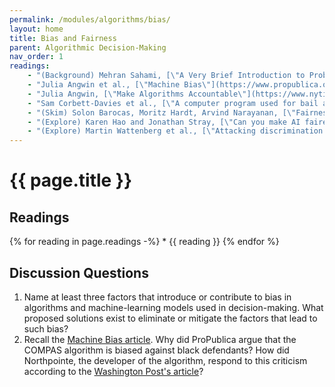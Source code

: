 ```yaml
---
permalink: /modules/algorithms/bias/
layout: home
title: Bias and Fairness
parent: Algorithmic Decision-Making
nav_order: 1
readings:
    - "(Background) Mehran Sahami, [\"A Very Brief Introduction to Probability and Machine Learning with the Perceptron Algorithm\"](https://drive.google.com/file/d/1WXgpzCYU6GC7P1yBKhrMPjehdTz1Ghqd/view), 2021."
    - "Julia Angwin et al., [\"Machine Bias\"](https://www.propublica.org/article/machine-bias-risk-assessments-in-criminal-sentencing), 2016."
    - "Julia Angwin, [\"Make Algorithms Accountable\"](https://www.nytimes.com/2016/08/01/opinion/make-algorithms-accountable.html), 2016."
    - "Sam Corbett-Davies et al., [\"A computer program used for bail and sentencing decisions was labeled biased against blacks. It's actually not that clear\"](https://www.washingtonpost.com/news/monkey-cage/wp/2016/10/17/can-an-algorithm-be-racist-our-analysis-is-more-cautious-than-propublicas/#comments), 2016."
    - "(Skim) Solon Barocas, Moritz Hardt, Arvind Narayanan, [\"Fairness and Machine Learning\"](https://fairmlbook.org/pdf/fairmlbook.pdf), 2022."
    - "(Explore) Karen Hao and Jonathan Stray, [\"Can you make AI fairer than a judge? Play our courtroom algorithm game\"](https://www.technologyreview.com/2019/10/17/75285/ai-fairer-than-judge-criminal-risk-assessment-algorithm/), 2019."
    - "(Explore) Martin Wattenberg et al., [\"Attacking discrimination with smarter machine learning\"](https://research.google.com/bigpicture/attacking-discrimination-in-ml/), 2016."
---
```


# {{ page.title }}

<h2 class="text-delta">Readings</h2>
{% for reading in page.readings -%}
* {{ reading }}
{% endfor %}

<h2 class="text-delta">Discussion Questions</h2>

1. Name at least three factors that introduce or contribute to bias in algorithms and machine-learning models used in decision-making. What proposed solutions exist to eliminate or mitigate the factors that lead to such bias?
2. Recall the [Machine Bias article](https://www.propublica.org/article/machine-bias-risk-assessments-in-criminal-sentencing). Why did ProPublica argue that the COMPAS algorithm is biased against black defendants? How did Northpointe, the developer of the algorithm, respond to this criticism according to the [Washington Post's article](https://www.washingtonpost.com/news/monkey-cage/wp/2016/10/17/can-an-algorithm-be-racist-our-analysis-is-more-cautious-than-propublicas)?